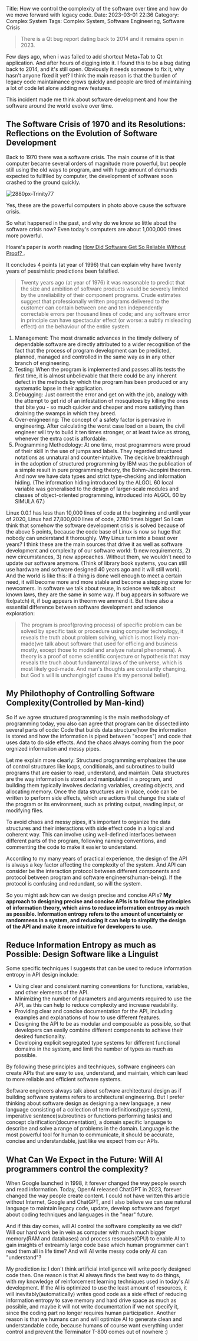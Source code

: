 Title: How we control the complexity of the software over time and how do we move forward with legacy code.
Date: 2023-03-01 22:36
Category: Complex System
Tags: Complex System, Software Engineering, Software Crisis

> There is a Qt bug report dating back to 2014 and it remains open in 2023. 

Few days ago, when i was failed to add shortcut Meta+Tab to Qt application. And after hours of digging into it.
I found this to be a bug dating back to 2014, and it's still open. Obviously it needs someone to fix it, why hasn't anyone fixed it yet? I think the main reason is that the burden of legacy code maintainance grows quickly and people are tired of maintaining a lot of code let alone adding new features.

This incident made me think about software development and how the software around the world evolve over time. 

## The Software Crisis of 1970 and its Resolutions: Reflections on the Evolution of Software Development

Back to 1970 there was a software crisis. The main course of it is that computer became several orders of magnitude more powerful, but people still using the old ways to program, and with huge amount of demands expected to fullfiled by computer, the development of software soon crashed to the ground quickly.

![2880px-Trinity77](./images/2880px-Trinity77.jpeg)

Yes, these are the powerful computers in photo above cause the software crisis.

So what happened in the past, and why do we know so little about the software crisis now? Even today's computers are about 1,000,000 times more powerful.

Hoare's paper is worth reading [How Did Software Get So Reliable Without Proof? ](https://gwern.net/doc/math/1996-hoare.pdf).

It concludes 4 points (at year of 1996) that can explain why have twenty years of pessimistic predictions been falsified. 
> Twenty years ago (at year of 1976) it was reasonable to predict that the size and ambition of software products would be severely limited by the unreliability of their component programs. Crude estimates suggest that professionally written programs delivered to the customer can contain between one and ten independently correctable errors per thousand lines of code; and any software error in principle can have spectacular effect (or worse: a subtly misleading effect) on the behaviour of the entire system. 

1. Management: The most dramatic advances in the timely delivery of dependable software are directly attributed to a wider recognition of the fact that the process of program development can be predicted, planned, managed and controlled in the same way as in any other branch of engineering.
2. Testing: When the program is implemented and passes all its tests the first time, it is almost unbelievable that there could be any inherent defect in the methods by which the program has been produced or any systematic lapse in their application. 
3. Debugging: Just correct the error and get on with the job,  analogy with the attempt to get rid of an infestation
of mosquitoes by killing the ones that bite you - so much quicker and cheaper and more satisfying than draining the swamps in which they breed.
4. Over-enigneering: The concept of a safety factor is pervasive in engineering. After calculating the worst case load on a beam, the civil engineer will try to build it ten times stronger, or at least twice as strong, whenever the extra cost is affordable.
5. Programming Methodology:  At one time, most programmers were proud of their skill in the use of jumps and labels. They regarded structured notations as unnatural and counter-intuitive. The decisive breakthrough in the adoption of structured programming by IBM was the publication of a simple result in pure programming theory, the Bohm-Jacopini theorem. And now we have data types and strict type-checking and information hiding. (The information hiding introduced by the ALGOL 60 local variable was generalised to the design of larger-scale modules and classes of object-oriented programming, introduced into ALGOL 60 by SIMULA 67.)

Linux 0.0.1 has less than 10,000 lines of code at the beginning and until year of 2020, Linux had 27,800,000 linex of code, 2780 times bigger! So I can think that somehow the software development crisis is solved because of the above 5 points, because the code base of Linux is now so huge that nobody can understand it thoroughly. Why Linux turn into a beast over years? I think these are the main sources that drive it as well as software development and complexity of our software world: 1) new requirements, 2) new circumstances, 3) new approaches. Without them, we wouldn't need to update our software anymore. (Think of library book systems, you can still use hardware and software designed 40 years ago and it will still work). And the world is like this: if a thing is done well enough to meet a certain need, it will become more and more stable and become a stepping stone for newcomers. In software we talk about reuse, in science we talk about known laws, they are the same in some way. If bug appears in software we fix(patch) it, if bug appears in theorm we ammend it. But there also a essential difference between software development and science exploration: 
> The program is proof(proving process) of specific problem can be solved by specific task or procedure using computer technology, it reveals the truth about problem solving, which is most likely man-made(we talk about software that used for officing and business mostly, except those to model and analyze natural phenomena). A theory is a proof of some scientific conjecture or hypothesis that may reveals the truch about fundamental laws of the universe, which is most likely god-made. And man's thoughts are constantly changing, but God's will is unchanging(of cause it's my personal belief).

## My Philothophy of Controlling Software Complexity(Controlled by Man-kind)

So if we agree structured programming is the main methodology of programming today, you also can agree that program can be dissected into several parts of code: Code that builds data structure(how the information is stored and how the information is piped between "scopes") and code that uses data to do side effects. And the chaos always coming from the poor orgnized information and messy pipes.

Let me explain more clearly: Structured programming emphasizes the use of control structures like loops, conditionals, and subroutines to build programs that are easier to read, understand, and maintain. Data structures are the way information is stored and manipulated in a program, and building them typically involves declaring variables, creating objects, and allocating memory. Once the data structures are in place, code can be written to perform side effects, which are actions that change the state of the program or its environment, such as printing output, reading input, or modifying files.

To avoid chaos and messy pipes, it's important to organize the data structures and their interactions with side effect code in a logical and coherent way. This can involve using well-defined interfaces between different parts of the program, following naming conventions, and commenting the code to make it easier to understand.

According to my many years of practical experience, the design of the API is always a key factor affecting the complexity of the system. And API can consider be the interaction protocol between different components and protocol between program and software engineers(human-being). If the protocol is confusing and redundant, so will the system.

So you might ask how can we design precise and concise APIs? 
**My approach to designing precise and concise APIs is to follow the principles of information theory, which aims to reduce information entropy as much as possible. Information entropy refers to the amount of uncertainty or randomness in a system, and reducing it can help to simplify the design of the API and make it more intuitive for developers to use.**

## Reduce Information Entropy as much as Possible: Design Software like a Linguist

Some specific techniques I suggests that can be used to reduce information entropy in API design include:

* Using clear and consistent naming conventions for functions, variables, and other elements of the API.
* Minimizing the number of parameters and arguments required to use the API, as this can help to reduce complexity and increase readability.
* Providing clear and concise documentation for the API, including examples and explanations of how to use different features.
* Designing the API to be as modular and composable as possible, so that developers can easily combine different components to achieve their desired functionality.
* Developing explicit segregated type systems for different functional domains in the system, and limit the number of types as much as possible.

By following these principles and techniques, software engineers can create APIs that are easy to use, understand, and maintain, which can lead to more reliable and efficient software systems. 

Software engineers always talk about software architectural design as if building software systems refers to architectural engineering. But I prefer thinking about software design as designing a new language, a new language consisting of a collection of term definitions(type system), imperative sentence(subroutines or functions performing tasks) and concept clarification(documentation), a domain specific language to describe and solve a range of problems in the domain. Language is the most powerful tool for human to communicate, it should be accurate, concise and understandable, just like we expect from our APIs.

## What Can We Expect in the Future: Will AI programmers control the complexity?

When Google launched in 1998, it forever changed the way people search and read information. Today, OpenAI released ChatGPT in 2023, forever changed the way people create content. I could not have written this article without Internet, Google and ChatGPT, and I also believe we can use natural language to maintain legacy code, update, develop software and forget about coding techniques and languages in the "near" future. 

And if this day comes, will AI control the software complexity as we did? Will our hard work be in vein as computer with much much bigger memory(RAM and databases) and process resouces(CPU) to enable AI to gain insights of extreamly large code base which human programmer can't read them all in life time? And will AI write messy code only AI can "understand"?

My prediction is: I don't think artificial intelligence will write poorly designed code then. One reason is that AI always finds the best way to do things, with my knowledge of reinforcement learning techniques used in today's AI development. If the AI ​​is optimized to use the least amount of resources, it will inevitably(automatically)  writes good code as a side effect of reducing information entropy to save memory and hard drive space as much as possible, and maybe it will not write documentation if we not specify it, since the coding part no longer requires human participation. Another reason is that we humans can and will optimize AI to generate clean and understandable code, because humans of course want everything under control and prevent the Terminator T-800 comes out of nowhere :)





